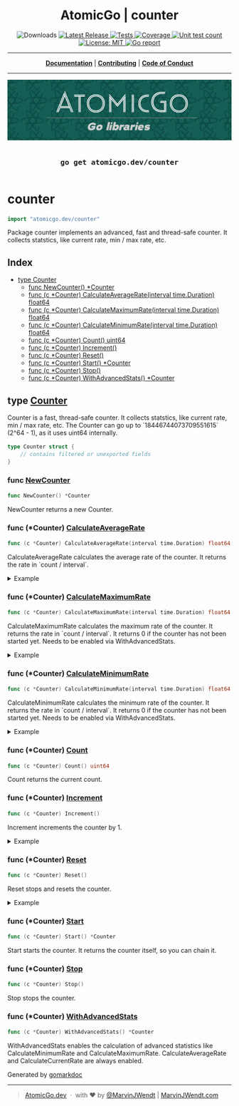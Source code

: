 <h1 align="center">AtomicGo | counter</h1>

<p align="center">
<img src="https://img.shields.io/endpoint?url=https://atomicgo.dev/api/shields/counter&style=flat-square" alt="Downloads">

<a href="https://github.com/atomicgo/counter/releases">
<img src="https://img.shields.io/github/v/release/atomicgo/counter?style=flat-square" alt="Latest Release">
</a>

<a href="https://codecov.io/gh/atomicgo/counter" target="_blank">
<img src="https://img.shields.io/github/actions/workflow/status/atomicgo/counter/go.yml?style=flat-square" alt="Tests">
</a>

<a href="https://codecov.io/gh/atomicgo/counter" target="_blank">
<img src="https://img.shields.io/codecov/c/gh/atomicgo/counter?color=magenta&logo=codecov&style=flat-square" alt="Coverage">
</a>

<a href="https://codecov.io/gh/atomicgo/counter">
<!-- unittestcount:start --><img src="https://img.shields.io/badge/Unit_Tests-10-magenta?style=flat-square" alt="Unit test count"><!-- unittestcount:end -->
</a>

<a href="https://opensource.org/licenses/MIT" target="_blank">
<img src="https://img.shields.io/badge/License-MIT-yellow.svg?style=flat-square" alt="License: MIT">
</a>
  
<a href="https://goreportcard.com/report/github.com/atomicgo/counter" target="_blank">
<img src="https://goreportcard.com/badge/github.com/atomicgo/counter?style=flat-square" alt="Go report">
</a>   

</p>

---

<p align="center">
<strong><a href="https://pkg.go.dev/atomicgo.dev/counter#section-documentation" target="_blank">Documentation</a></strong>
|
<strong><a href="https://github.com/atomicgo/atomicgo/blob/main/CONTRIBUTING.md" target="_blank">Contributing</a></strong>
|
<strong><a href="https://github.com/atomicgo/atomicgo/blob/main/CODE_OF_CONDUCT.md" target="_blank">Code of Conduct</a></strong>
</p>

---

<p align="center">
  <img src="https://raw.githubusercontent.com/atomicgo/atomicgo/main/assets/header.png" alt="AtomicGo">
</p>

<p align="center">
<table>
<tbody>
</tbody>
</table>
</p>
<h3  align="center"><pre>go get atomicgo.dev/counter</pre></h3>
<p align="center">
<table>
<tbody>
</tbody>
</table>
</p>

<!-- gomarkdoc:embed:start -->

<!-- Code generated by gomarkdoc. DO NOT EDIT -->

# counter

```go
import "atomicgo.dev/counter"
```

Package counter implements an advanced, fast and thread\-safe counter. It collects statstics, like current rate, min / max rate, etc.

## Index

- [type Counter](<#type-counter>)
  - [func NewCounter() *Counter](<#func-newcounter>)
  - [func (c *Counter) CalculateAverageRate(interval time.Duration) float64](<#func-counter-calculateaveragerate>)
  - [func (c *Counter) CalculateMaximumRate(interval time.Duration) float64](<#func-counter-calculatemaximumrate>)
  - [func (c *Counter) CalculateMinimumRate(interval time.Duration) float64](<#func-counter-calculateminimumrate>)
  - [func (c *Counter) Count() uint64](<#func-counter-count>)
  - [func (c *Counter) Increment()](<#func-counter-increment>)
  - [func (c *Counter) Reset()](<#func-counter-reset>)
  - [func (c *Counter) Start() *Counter](<#func-counter-start>)
  - [func (c *Counter) Stop()](<#func-counter-stop>)
  - [func (c *Counter) WithAdvancedStats() *Counter](<#func-counter-withadvancedstats>)


## type [Counter](<https://github.com/atomicgo/counter/blob/main/counter.go#L15-L23>)

Counter is a fast, thread\-safe counter. It collects statstics, like current rate, min / max rate, etc. The Counter can go up to \`18446744073709551615\` \(2^64 \- 1\), as it uses uint64 internally.

```go
type Counter struct {
    // contains filtered or unexported fields
}
```

### func [NewCounter](<https://github.com/atomicgo/counter/blob/main/counter.go#L26>)

```go
func NewCounter() *Counter
```

NewCounter returns a new Counter.

### func \(\*Counter\) [CalculateAverageRate](<https://github.com/atomicgo/counter/blob/main/counter.go#L103>)

```go
func (c *Counter) CalculateAverageRate(interval time.Duration) float64
```

CalculateAverageRate calculates the average rate of the counter. It returns the rate in \`count / interval\`.

<details><summary>Example</summary>
<p>

```go
package main

import (
	"fmt"
	"time"

	"atomicgo.dev/counter"
)

func main() {
	c := counter.NewCounter().Start()
	for i := 0; i < 10; i++ {
		time.Sleep(100 * time.Millisecond)
		c.Increment()
	}
	c.Stop()

	fmt.Println(c.CalculateAverageRate(time.Second))
	// Output should be around 10, as we incremented 10 times in 1 second
}
```

</p>
</details>

### func \(\*Counter\) [CalculateMaximumRate](<https://github.com/atomicgo/counter/blob/main/counter.go#L123>)

```go
func (c *Counter) CalculateMaximumRate(interval time.Duration) float64
```

CalculateMaximumRate calculates the maximum rate of the counter. It returns the rate in \`count / interval\`. It returns 0 if the counter has not been started yet. Needs to be enabled via WithAdvancedStats.

<details><summary>Example</summary>
<p>

```go
package main

import (
	"fmt"
	"time"

	"atomicgo.dev/counter"
)

func main() {
	c := counter.NewCounter().WithAdvancedStats().Start()
	for i := 0; i < 10; i++ {
		time.Sleep(100 * time.Millisecond)
		c.Increment()
	}
	c.Stop()

	fmt.Println(c.CalculateMaximumRate(time.Second))
	// Output should be around 10, as we incremented 10 times in 1 second
}
```

</p>
</details>

### func \(\*Counter\) [CalculateMinimumRate](<https://github.com/atomicgo/counter/blob/main/counter.go#L150>)

```go
func (c *Counter) CalculateMinimumRate(interval time.Duration) float64
```

CalculateMinimumRate calculates the minimum rate of the counter. It returns the rate in \`count / interval\`. It returns 0 if the counter has not been started yet. Needs to be enabled via WithAdvancedStats.

<details><summary>Example</summary>
<p>

```go
package main

import (
	"fmt"
	"time"

	"atomicgo.dev/counter"
)

func main() {
	c := counter.NewCounter().WithAdvancedStats().Start()
	for i := 0; i < 10; i++ {
		time.Sleep(100 * time.Millisecond)
		c.Increment()
	}
	c.Stop()

	fmt.Println(c.CalculateMinimumRate(time.Second))
	// Output should be around 10, as we incremented 10 times in 1 second
}
```

</p>
</details>

### func \(\*Counter\) [Count](<https://github.com/atomicgo/counter/blob/main/counter.go#L83>)

```go
func (c *Counter) Count() uint64
```

Count returns the current count.

### func \(\*Counter\) [Increment](<https://github.com/atomicgo/counter/blob/main/counter.go#L71>)

```go
func (c *Counter) Increment()
```

Increment increments the counter by 1.

<details><summary>Example</summary>
<p>

```go
package main

import (
	"fmt"

	"atomicgo.dev/counter"
)

func main() {
	c := counter.NewCounter().Start()
	for i := 0; i < 10; i++ {
		c.Increment()
	}
	c.Stop()

	fmt.Println(c.Count())
}
```

#### Output

```
10
```

</p>
</details>

### func \(\*Counter\) [Reset](<https://github.com/atomicgo/counter/blob/main/counter.go#L91>)

```go
func (c *Counter) Reset()
```

Reset stops and resets the counter.

<details><summary>Example</summary>
<p>

```go
package main

import (
	"fmt"

	"atomicgo.dev/counter"
)

func main() {
	c := counter.NewCounter().Start()
	for i := 0; i < 10; i++ {
		c.Increment()
	}
	c.Reset()

	fmt.Println(c.Count())
}
```

#### Output

```
0
```

</p>
</details>

### func \(\*Counter\) [Start](<https://github.com/atomicgo/counter/blob/main/counter.go#L43>)

```go
func (c *Counter) Start() *Counter
```

Start starts the counter. It returns the counter itself, so you can chain it.

### func \(\*Counter\) [Stop](<https://github.com/atomicgo/counter/blob/main/counter.go#L58>)

```go
func (c *Counter) Stop()
```

Stop stops the counter.

### func \(\*Counter\) [WithAdvancedStats](<https://github.com/atomicgo/counter/blob/main/counter.go#L35>)

```go
func (c *Counter) WithAdvancedStats() *Counter
```

WithAdvancedStats enables the calculation of advanced statistics like CalculateMinimumRate and CalculateMaximumRate. CalculateAverageRate and CalculateCurrentRate are always enabled.



Generated by [gomarkdoc](<https://github.com/princjef/gomarkdoc>)


<!-- gomarkdoc:embed:end -->

---

> [AtomicGo.dev](https://atomicgo.dev) &nbsp;&middot;&nbsp;
> with ❤️ by [@MarvinJWendt](https://github.com/MarvinJWendt) |
> [MarvinJWendt.com](https://marvinjwendt.com)
